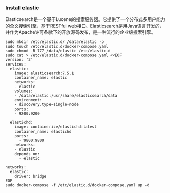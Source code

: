 ### Install elastic

Elasticsearch是一个基于Lucene的搜索服务器。它提供了一个分布式多用户能力的全文搜索引擎，基于RESTful web接口。Elasticsearch是用Java语言开发的，并作为Apache许可条款下的开放源码发布，是一种流行的企业级搜索引擎。

```shell
sudo mkdir /etc/elastic.d/ /data/elastic -p
sudo touch /etc/elastic.d/docker-compose.yaml
sudo chmod -R 777 /data/elastic /etc/elastic.d
sudo cat > /etc/elastic.d/docker-compose.yaml <<EOF
version: '3'
services:
  elastic:
    image: elasticsearch:7.5.1
    container_name: elastic
    networks:
    - elastic
    volumes:
    - /data/elastic:/usr/share/elasticsearch/data
    environment:
    - discovery.type=single-node
    ports:
    - 9200:9200
 
  elastichd:
    image: containerize/elastichd:latest
    container_name: elastichd
    ports:
      - 9800:9800
    networks:
    - elastic
    depends_on:
      - elastic

networks:
  elastic:
    driver: bridge
EOF
sudo docker-compose -f /etc/elastic.d/docker-compose.yaml up -d
```